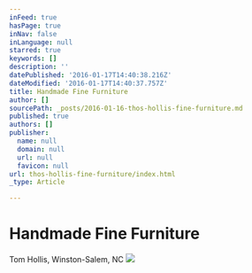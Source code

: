 ```yaml
---
inFeed: true
hasPage: true
inNav: false
inLanguage: null
starred: true
keywords: []
description: ''
datePublished: '2016-01-17T14:40:38.216Z'
dateModified: '2016-01-17T14:40:37.757Z'
title: Handmade Fine Furniture
author: []
sourcePath: _posts/2016-01-16-thos-hollis-fine-furniture.md
published: true
authors: []
publisher:
  name: null
  domain: null
  url: null
  favicon: null
url: thos-hollis-fine-furniture/index.html
_type: Article

---
```

# Handmade Fine Furniture

Tom Hollis, Winston-Salem, NC
![](https://the-grid-user-content.s3-us-west-2.amazonaws.com/90b1ba1e-aff3-417a-8f43-0730f35eba17.jpg)